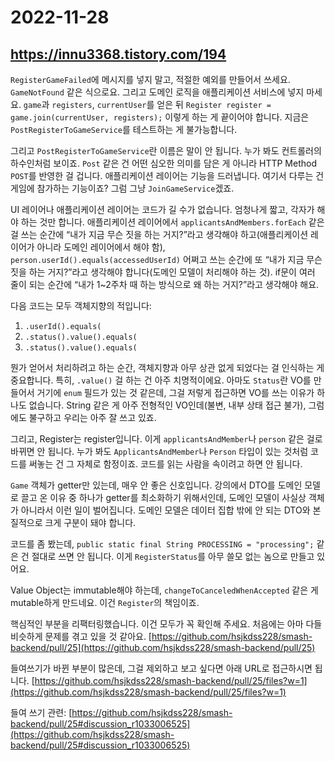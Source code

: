 # 2022-11-28

## <https://innu3368.tistory.com/194>

`RegisterGameFailed`에 메시지를 넣지 말고, 적절한 예외를 만들어서 쓰세요.
`GameNotFound` 같은 식으로요.
그리고 도메인 로직을 애플리케이션 서비스에 넣지 마세요.
`game`과 `registers`, `currentUser`를 얻은 뒤
`Register register = game.join(currentUser, registers);`
이렇게 하는 게 끝이어야 합니다.
지금은 `PostRegisterToGameService`를 테스트하는 게 불가능합니다.

그리고 `PostRegisterToGameService`란 이름은 말이 안 됩니다.
누가 봐도 컨트롤러의 하수인처럼 보이죠.
`Post` 같은 건 어떤 심오한 의미를 담은 게 아니라
HTTP Method `POST`를 반영한 걸 겁니다.
애플리케이션 레이어는 기능을 드러냅니다.
여기서 다루는 건 게임에 참가하는 기능이죠?
그럼 그냥 `JoinGameService`겠죠.

UI 레이어나 애플리케이션 레이어는 코드가 길 수가 없습니다.
엄청나게 짧고, 각자가 해야 하는 것만 합니다.
애플리케이션 레이어에서 `applicantsAndMembers.forEach` 같은 걸 쓰는 순간에
“내가 지금 무슨 짓을 하는 거지?”라고 생각해야 하고(애플리케이션 레이어가 아니라
도메인 레이어에서 해야 함),
`person.userId().equals(accessedUserId)` 어쩌고 쓰는 순간에
또 “내가 지금 무슨 짓을 하는 거지?”라고 생각해야 합니다(도메인 모델이 처리해야 하는 것).
if문이 여러 줄이 되는 순간에
“내가 1~2주차 때 하는 방식으로 왜 하는 거지?”라고 생각해야 해요.

다음 코드는 모두 객체지향의 적입니다:

1. `.userId().equals(`
2. `.status().value().equals(`
3. `.status().value().equals(`

뭔가 얻어서 처리하려고 하는 순간,
객체지향과 아무 상관 없게 되었다는 걸 인식하는 게 중요합니다.
특히, `.value()` 걸 하는 건 아주 치명적이에요.
아마도 `Status`란 VO를 만들어서 거기에 `enum` 필드가 있는 것 같은데,
그걸 저렇게 접근하면 VO를 쓰는 이유가 하나도 없습니다.
String 같은 게 아주 전형적인 VO인데(불변, 내부 상태 접근 불가),
그럼에도 불구하고 우리는 아주 잘 쓰고 있죠.

그리고, Register는 register입니다.
이게 `applicantsAndMember`나 `person` 같은 걸로 바뀌면 안 됩니다.
누가 봐도 `ApplicantsAndMember`나 `Person` 타입이 있는 것처럼
코드를 써놓는 건 그 자체로 함정이죠.
코드를 읽는 사람을 속이려고 하면 안 됩니다.

`Game` 객체가 getter만 있는데, 매우 안 좋은 신호입니다.
강의에서 DTO를 도메인 모델로 끌고 온 이유 중 하나가 getter를 최소화하기 위해서인데,
도메인 모델이 사실상 객체가 아니라서 이런 일이 벌어집니다.
도메인 모델은 데이터 집합 밖에 안 되는 DTO와 본질적으로 크게 구분이 돼야 합니다.

코드를 좀 봤는데,
`public static final String PROCESSING = "processing";`
같은 건 절대로 쓰면 안 됩니다.
이게 `RegisterStatus`를 아무 쓸모 없는 놈으로 만들고 있어요.

Value Object는 immutable해야 하는데,
`changeToCanceledWhenAccepted` 같은 게 mutable하게 만드네요.
이건 `Register`의 책임이죠.

핵심적인 부분을 리팩터링했습니다.
이건 모두가 꼭 확인해 주세요.
처음에는 아마 다들 비슷하게 문제를 겪고 있을 것 같아요.
[https://github.com/hsjkdss228/smash-backend/pull/25](https://github.com/hsjkdss228/smash-backend/pull/25)

들여쓰기가 바뀐 부분이 많은데,
그걸 제외하고 보고 싶다면 아래 URL로 접근하시면 됩니다.
[https://github.com/hsjkdss228/smash-backend/pull/25/files?w=1](https://github.com/hsjkdss228/smash-backend/pull/25/files?w=1)

들여 쓰기 관련:
[https://github.com/hsjkdss228/smash-backend/pull/25#discussion_r1033006525](https://github.com/hsjkdss228/smash-backend/pull/25#discussion_r1033006525)
